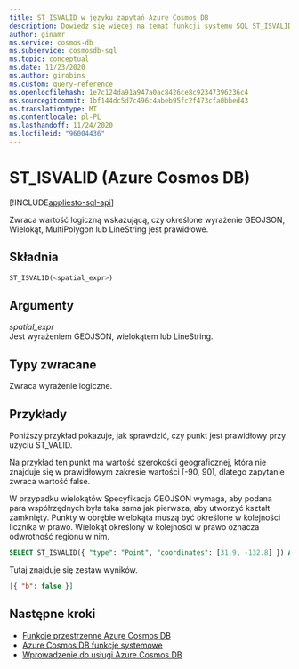 ```yaml
---
title: ST_ISVALID w języku zapytań Azure Cosmos DB
description: Dowiedz się więcej na temat funkcji systemu SQL ST_ISVALID w Azure Cosmos DB.
author: ginamr
ms.service: cosmos-db
ms.subservice: cosmosdb-sql
ms.topic: conceptual
ms.date: 11/23/2020
ms.author: girobins
ms.custom: query-reference
ms.openlocfilehash: 1e7c124da91a947a0ac8426ce8c92347396236c4
ms.sourcegitcommit: 1bf144dc5d7c496c4abeb95fc2f473cfa0bbed43
ms.translationtype: MT
ms.contentlocale: pl-PL
ms.lasthandoff: 11/24/2020
ms.locfileid: "96004436"
---
```

# <a name="st_isvalid-azure-cosmos-db"></a>ST_ISVALID (Azure Cosmos DB)
[!INCLUDE[appliesto-sql-api](includes/appliesto-sql-api.md)]

 Zwraca wartość logiczną wskazującą, czy określone wyrażenie GEOJSON, Wielokąt, MultiPolygon lub LineString jest prawidłowe.  
  
## <a name="syntax"></a>Składnia
  
```sql
ST_ISVALID(<spatial_expr>)  
```  
  
## <a name="arguments"></a>Argumenty
  
*spatial_expr*  
   Jest wyrażeniem GEOJSON, wielokątem lub LineString.  
  
## <a name="return-types"></a>Typy zwracane
  
  Zwraca wyrażenie logiczne.  
  
## <a name="examples"></a>Przykłady
  
  Poniższy przykład pokazuje, jak sprawdzić, czy punkt jest prawidłowy przy użyciu ST_VALID.  
  
  Na przykład ten punkt ma wartość szerokości geograficznej, która nie znajduje się w prawidłowym zakresie wartości [-90, 90], dlatego zapytanie zwraca wartość false.  
  
  W przypadku wielokątów Specyfikacja GEOJSON wymaga, aby podana para współrzędnych była taka sama jak pierwsza, aby utworzyć kształt zamknięty. Punkty w obrębie wielokąta muszą być określone w kolejności licznika w prawo. Wielokąt określony w kolejności w prawo oznacza odwrotność regionu w nim.  
  
```sql
SELECT ST_ISVALID({ "type": "Point", "coordinates": [31.9, -132.8] }) AS b 
```  
  
 Tutaj znajduje się zestaw wyników.  
  
```json
[{ "b": false }]  
```  

## <a name="next-steps"></a>Następne kroki

- [Funkcje przestrzenne Azure Cosmos DB](sql-query-spatial-functions.md)
- [Azure Cosmos DB funkcje systemowe](sql-query-system-functions.md)
- [Wprowadzenie do usługi Azure Cosmos DB](introduction.md)
